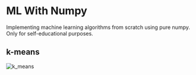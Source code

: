 # ML With Numpy

Implementing machine learning algorithms from scratch using pure numpy.  
Only for self-educational purposes.

## k-means
![k_means](https://s3-us-west-2.amazonaws.com/images-a-c-ozbek/k-means/k_means.gif)
